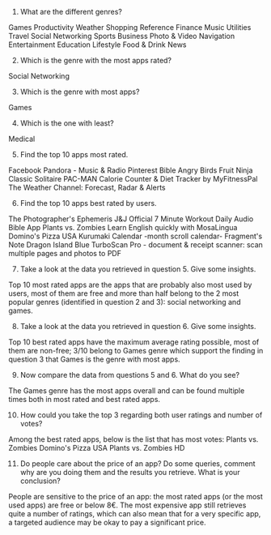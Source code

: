 1. What are the different genres?

Games
Productivity
Weather
Shopping
Reference
Finance
Music
Utilities
Travel
Social Networking
Sports
Business
Photo & Video
Navigation
Entertainment
Education
Lifestyle
Food & Drink
News

2. Which is the genre with the most apps rated?

Social Networking

3. Which is the genre with most apps?

Games

4. Which is the one with least?

Medical

5. Find the top 10 apps most rated.

Facebook
Pandora - Music & Radio
Pinterest
Bible
Angry Birds
Fruit Ninja Classic
Solitaire
PAC-MAN
Calorie Counter & Diet Tracker by MyFitnessPal
The Weather Channel: Forecast, Radar & Alerts

6. Find the top 10 apps best rated by users.

The Photographer's Ephemeris
J&J Official 7 Minute Workout
Daily Audio Bible App
Plants vs. Zombies
Learn English quickly with MosaLingua
Domino's Pizza USA
Kurumaki Calendar -month scroll calendar-
Fragment's Note
Dragon Island Blue
TurboScan Pro - document & receipt scanner: scan multiple pages and photos to PDF

7. Take a look at the data you retrieved in question 5. Give some insights.

Top 10 most rated apps are the apps that are probably also most used by users, most of them are free and more than half belong to the 2 most popular genres (identified in question 2 and 3): social networking and games. 

8. Take a look at the data you retrieved in question 6. Give some insights.

Top 10 best rated apps have the maximum average rating possible, most of them are non-free; 3/10 belong to Games genre which support the finding in question 3 that Games is the genre with most apps. 

9. Now compare the data from questions 5 and 6. What do you see?

The Games genre has the most apps overall and can be found multiple times both in most rated and best rated apps. 

10. How could you take the top 3 regarding both user ratings and number of votes?

Among the best rated apps, below is the list that has most votes:
Plants vs. Zombies
Domino's Pizza USA
Plants vs. Zombies HD

11. Do people care about the price of an app? Do some queries, comment why are you doing them and the results you retrieve. What is your conclusion?

People are sensitive to the price of an app: the most rated apps (or the most used apps) are free or below 8€. The most expensive app still retrieves quite a number of ratings, which can also mean that for a very specific app, a targeted audience may be okay to pay a significant price. 